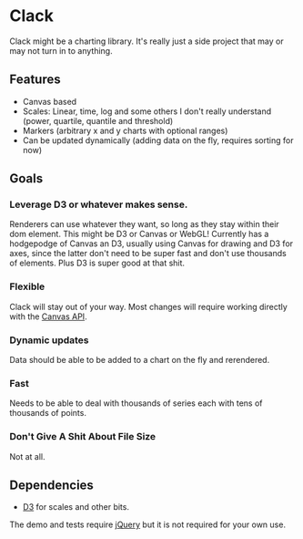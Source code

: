 # Clack

Clack might be a charting library. It's really just a side project that may or may not turn in to anything.

## Features

* Canvas based
* Scales: Linear, time, log and some others I don't really understand (power, quartile, quantile and threshold)
* Markers (arbitrary x and y charts with optional ranges)
* Can be updated dynamically (adding data on the fly, requires sorting for now)

## Goals

### Leverage D3 or whatever makes sense.

Renderers can use whatever they want, so long as they stay within their dom element. This might be D3 or Canvas or WebGL! Currently has a hodgepodge of Canvas an D3, usually using Canvas for drawing and D3 for axes, since the latter don't need to be super fast and don't use thousands of elements. Plus D3 is super good at that shit.

### Flexible

Clack will stay out of your way. Most changes will require working directly with the [Canvas API](https://developer.mozilla.org/en-US/docs/HTML/Canvas).

### Dynamic updates

Data should be able to be added to a chart on the fly and rerendered.

### Fast

Needs to be able to deal with thousands of series each with tens of thousands of points.

### Don't Give A Shit About File Size

Not at all.

## Dependencies

* [D3](http://d3js.org/) for scales and other bits.

The demo and tests require [jQuery](http://jquery.com/) but it is not required for your own use.